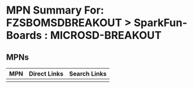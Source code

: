 



# MPN Summary For: FZSBOMSDBREAKOUT > SparkFun-Boards : MICROSD-BREAKOUT

## MPNs
  

|MPN|Direct Links|Search Links|
| :--- | :--- | :--- |
||||

